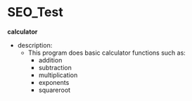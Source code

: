 # SEO_Test

**calculator**
- description:
    - This program does basic calculator functions such as:
      - addition
      - subtraction
      - multiplication
      - exponents
      - squareroot
